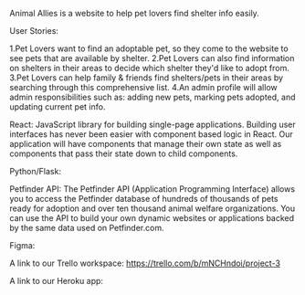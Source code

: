 Animal Allies is a website to help pet lovers find shelter info easily.

User Stories:

1.Pet Lovers want to find an adoptable pet, so they come to the website to see pets that are available by shelter.
2.Pet Lovers can also find information on shelters in their areas to decide which shelter they'd like to adopt from.
3.Pet Lovers can help family & friends find shelters/pets in their areas by searching through this comprehensive list.
4.An admin profile will allow admin responsibilities such as: adding new pets, marking pets adopted, and updating current pet info.

React: JavaScript library for building single-page applications. Building user interfaces has never been easier with component based logic in React. Our application will have components that manage their own state as well as components that pass their state down to child components.

Python/Flask:

Petfinder API: The Petfinder API (Application Programming Interface) allows you to access the Petfinder database of hundreds of thousands of pets ready for adoption and over ten thousand animal welfare organizations. You can use the API to build your own dynamic websites or applications backed by the same data used on Petfinder.com.

Figma:

A link to our Trello workspace: https://trello.com/b/mNCHndoi/project-3

A link to our Heroku app:
